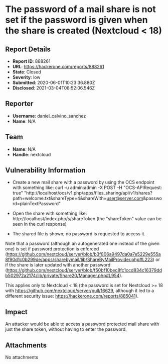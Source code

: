 # The password of a mail share is not set if the password is given when the share is created (Nextcloud < 18)

## Report Details
- **Report ID**: 888261
- **URL**: https://hackerone.com/reports/888261
- **State**: Closed
- **Severity**: low
- **Submitted**: 2020-06-01T10:23:36.880Z
- **Disclosed**: 2021-03-04T08:52:06.546Z

## Reporter
- **Username**: daniel_calvino_sanchez
- **Name**: N/A

## Team
- **Name**: N/A
- **Handle**: nextcloud

## Vulnerability Information
- Create a new mail share with a password by using the OCS endpoint with something like:
curl -u admin:admin -X POST -H "OCS-APIRequest: true" "http://localhost/ocs/v1.php/apps/files_sharing/api/v1/shares?path=welcome.txt&shareType=4&shareWith=user@server.com&password=plainTextPassword"

- Open the share with something like:
http://localhost/index.php/s/shareToken (the "shareToken" value can be seen in the curl response)

- The shared file is shown; no password is requested to access it.

Note that a password (although an autogenerated one instead of the given one) is set if password protection is enforced (https://github.com/nextcloud/server/blob/b3f806a9497da0a7e5229e555a8f90d1c0b299de/apps/sharebymail/lib/ShareByMailProvider.php#L223) or if the share is later updated with another password (https://github.com/nextcloud/server/blob/f50bf10bec8fc1ccd834c16379ddb502972a2174/lib/private/Share20/Manager.php#L954).

This applies only to Nextcloud < 18 (the password is set for Nextcloud >= 18 with https://github.com/nextcloud/server/pull/16629, although it led to a different security issue: https://hackerone.com/reports/885041).

## Impact

An attacker would be able to access a password protected mail share with just the share token, without having to enter the password.

## Attachments
No attachments
